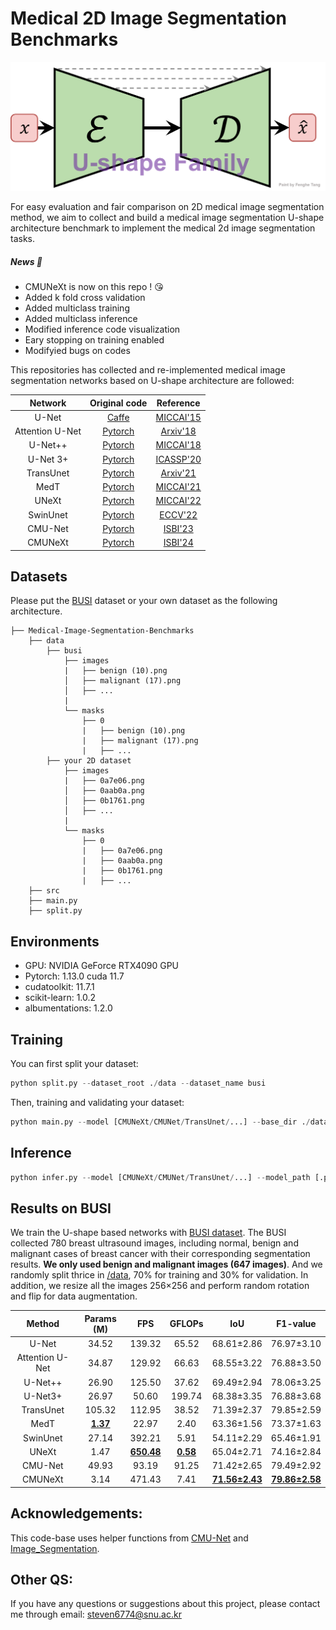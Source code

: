 # Medical 2D Image Segmentation Benchmarks

![ushape](img/ushape.png)

For easy evaluation and fair comparison on 2D medical image segmentation method, we aim to collect and build a medical image segmentation U-shape architecture benchmark to implement the medical 2d image segmentation tasks.

##### News 🥰

- CMUNeXt is now on this repo ! 😘
- Added k fold cross validation
- Added multiclass training
- Added multiclass inference
- Modified inference code visualization
- Eary stopping on training enabled
- Modifyied bugs on codes

This repositories has collected and re-implemented medical image segmentation networks based on U-shape architecture are followed:

|     Network     |                        Original code                         |                          Reference                           |
| :-------------: | :----------------------------------------------------------: | :----------------------------------------------------------: |
|      U-Net      | [Caffe](http://lmb.informatik.uni-freiburg.de/people/ronneber/u-net) |      [MICCAI'15](https://arxiv.org/pdf/1505.04597.pdf)       |
| Attention U-Net | [Pytorch](https://github.com/ozan-oktay/Attention-Gated-Networks) |       [Arxiv'18](https://arxiv.org/pdf/1804.03999.pdf)       |
|     U-Net++     |    [Pytorch](https://github.com/MrGiovanni/UNetPlusPlus)     | [MICCAI'18](https://www.ncbi.nlm.nih.gov/pmc/articles/PMC7329239/pdf/nihms-1600717.pdf) |
|    U-Net 3+     |    [Pytorch](https://github.com/ZJUGiveLab/UNet-Version)     |        [ICASSP'20](https://arxiv.org/pdf/2004.08790)         |
|    TransUnet    |      [Pytorch](https://github.com/Beckschen/TransUNet)       |       [Arxiv'21](https://arxiv.org/pdf/2102.04306.pdf)       |
|      MedT       | [Pytorch](https://github.com/jeya-maria-jose/Medical-Transformer) |      [MICCAI'21](https://arxiv.org/pdf/2102.10662.pdf)       |
|      UNeXt      | [Pytorch](https://github.com/jeya-maria-jose/UNeXt-pytorch)  |      [MICCAI'22](https://arxiv.org/pdf/2203.04967.pdf)       |
|    SwinUnet     |    [Pytorch](https://github.com/HuCaoFighting/Swin-Unet)     |       [ECCV'22](https://arxiv.org/pdf/2105.05537.pdf)        |
|     CMU-Net     |       [Pytorch](https://github.com/FengheTan9/CMU-Net)       |       [ISBI'23](https://arxiv.org/pdf/2210.13012.pdf)        |
|     CMUNeXt     |       [Pytorch](https://github.com/FengheTan9/CMUNeXt)       |       [ISBI'24](https://arxiv.org/pdf/2308.01239.pdf)       |

## Datasets

Please put the [BUSI](https://www.kaggle.com/aryashah2k/breast-ultrasound-images-dataset) dataset or your own dataset as the following architecture. 

```
├── Medical-Image-Segmentation-Benchmarks
    ├── data
        ├── busi
            ├── images
            |   ├── benign (10).png
            │   ├── malignant (17).png
            │   ├── ...
            |
            └── masks
                ├── 0
                |   ├── benign (10).png
                |   ├── malignant (17).png
                |   ├── ...
        ├── your 2D dataset
            ├── images
            |   ├── 0a7e06.png
            │   ├── 0aab0a.png
            │   ├── 0b1761.png
            │   ├── ...
            |
            └── masks
                ├── 0
                |   ├── 0a7e06.png
                |   ├── 0aab0a.png
                |   ├── 0b1761.png
                |   ├── ...
    ├── src
    ├── main.py
    ├── split.py
```

## Environments

- GPU: NVIDIA GeForce RTX4090 GPU
- Pytorch: 1.13.0 cuda 11.7
- cudatoolkit: 11.7.1
- scikit-learn: 1.0.2
- albumentations: 1.2.0

## Training

You can first split your dataset:

```python
python split.py --dataset_root ./data --dataset_name busi
```

Then, training and validating your dataset:

```python
python main.py --model [CMUNeXt/CMUNet/TransUnet/...] --base_dir ./data/busi --train_file_dir busi_train.txt --val_file_dir busi_val.txt --base_lr 0.01 --epoch 300 --batch_size 8
```

## Inference

```python
python infer.py --model [CMUNeXt/CMUNet/TransUnet/...] --model_path [.pth] --base_dir ./data/busi --val_file_dir busi_val.txt --img_size 256 --num_classes 1
```


## Results on BUSI

We train the U-shape based networks with [BUSI dataset](https://www.kaggle.com/aryashah2k/breast-ultrasound-images-dataset). The BUSI collected 780 breast ultrasound images, including normal, benign and malignant cases of breast cancer with their corresponding segmentation results. **We only used benign and malignant images (647 images)**. And we randomly split thrice in [/data](https://github.com/FengheTan9/Medical-Image-Segmentation-Benchmarks/tree/main/data), 70% for training and 30% for validation. In addition, we resize all the images 256×256 and perform random rotation and flip for data augmentation.

|     Method      |   Params (M)    |        FPS        |     GFLOPs      |          IoU          |       F1-value        |
| :-------------: | :-------------: | :---------------: | :-------------: | :-------------------: | :-------------------: |
|      U-Net      |      34.52      |      139.32       |      65.52      |      68.61±2.86       |      76.97±3.10       |
| Attention U-Net |      34.87      |      129.92       |      66.63      |      68.55±3.22       |      76.88±3.50       |
|     U-Net++     |      26.90      |      125.50       |      37.62      |      69.49±2.94       |      78.06±3.25       |
|     U-Net3+     |      26.97      |       50.60       |     199.74      |      68.38±3.35       |      76.88±3.68       |
|    TransUnet    |     105.32      |      112.95       |      38.52      |      71.39±2.37       |      79.85±2.59       |
|      MedT       | **<u>1.37</u>** |       22.97       |      2.40       |      63.36±1.56       |      73.37±1.63       |
|    SwinUnet     |      27.14      |      392.21       |      5.91       |      54.11±2.29       |      65.46±1.91       |
|      UNeXt      |      1.47       | **<u>650.48</u>** | **<u>0.58</u>** |      65.04±2.71       |      74.16±2.84       |
|     CMU-Net     |      49.93      |       93.19       |      91.25      |      71.42±2.65       |      79.49±2.92       |
|     CMUNeXt     |      3.14       |      471.43       |      7.41       | **<u>71.56±2.43</u>** | **<u>79.86±2.58</u>** |

## Acknowledgements:

This code-base uses helper functions from [CMU-Net](https://github.com/FengheTan9/CMU-Net) and [Image_Segmentation](https://github.com/LeeJunHyun/Image_Segmentation).

## Other QS:

If you have any questions or suggestions about this project, please contact me through email: steven6774@snu.ac.kr
